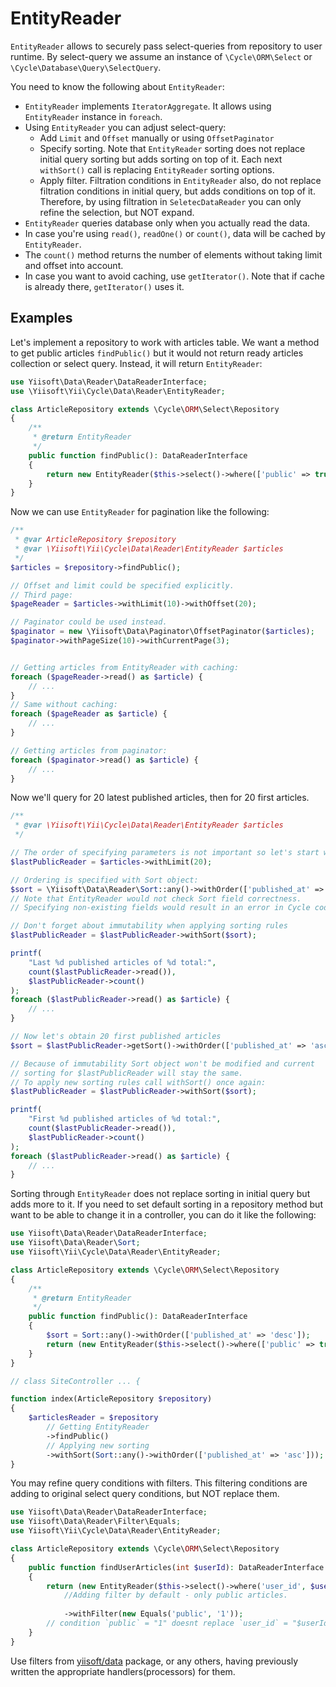 # EntityReader

`EntityReader` allows to securely pass select-queries from repository to user runtime.
By select-query we assume an instance of `\Cycle\ORM\Select` or `\Cycle\Database\Query\SelectQuery`.

You need to know the following about `EntityReader`:

* `EntityReader` implements `IteratorAggregate`.
 It allows using `EntityReader` instance in `foreach`.
* Using `EntityReader` you can adjust select-query:
  - Add `Limit` and `Offset` manually or using `OffsetPaginator`
  - Specify sorting. Note that `EntityReader` sorting does
    not replace initial query sorting but adds sorting on top of it.
    Each next `withSort()` call is replacing `EntityReader` sorting options.
  - Apply filter. Filtration conditions in `EntityReader` also, do not replace filtration conditions
    in initial query, but adds conditions on top of it. Therefore, by using filtration in `SeletecDataReader`
    you can only refine the selection, but NOT expand.
* `EntityReader` queries database only when you actually read the data.
* In case you're using `read()`, `readOne()` or `count()`, data will be cached by `EntityReader`.
* The `count()` method returns the number of elements without taking limit and offset into account.
* In case you want to avoid caching, use `getIterator()`. Note that if cache is already there, `getIterator()`
  uses it.

## Examples

Let's implement a repository to work with articles table. We want a method to get public articles `findPublic()` but
it would not return ready articles collection or select query. Instead, it will return `EntityReader`:

```php
use Yiisoft\Data\Reader\DataReaderInterface;
use \Yiisoft\Yii\Cycle\Data\Reader\EntityReader;

class ArticleRepository extends \Cycle\ORM\Select\Repository
{
    /**
     * @return EntityReader
     */
    public function findPublic(): DataReaderInterface
    {
        return new EntityReader($this->select()->where(['public' => true]));
    }
}
```

Now we can use `EntityReader` for pagination like the following:

```php
/**
 * @var ArticleRepository $repository
 * @var \Yiisoft\Yii\Cycle\Data\Reader\EntityReader $articles
 */
$articles = $repository->findPublic();

// Offset and limit could be specified explicitly.
// Third page:
$pageReader = $articles->withLimit(10)->withOffset(20);

// Paginator could be used instead.
$paginator = new \Yiisoft\Data\Paginator\OffsetPaginator($articles);
$paginator->withPageSize(10)->withCurrentPage(3);


// Getting articles from EntityReader with caching:
foreach ($pageReader->read() as $article) {
    // ...
}
// Same without caching:
foreach ($pageReader as $article) {
    // ...
}

// Getting articles from paginator:
foreach ($paginator->read() as $article) {
    // ...
}
```

Now we'll query for 20 latest published articles, then for 20 first articles.

```php
/**
 * @var \Yiisoft\Yii\Cycle\Data\Reader\EntityReader $articles
 */

// The order of specifying parameters is not important so let's start with limit
$lastPublicReader = $articles->withLimit(20);

// Ordering is specified with Sort object:
$sort = \Yiisoft\Data\Reader\Sort::any()->withOrder(['published_at' => 'desc']);
// Note that EntityReader would not check Sort field correctness.
// Specifying non-existing fields would result in an error in Cycle code

// Don't forget about immutability when applying sorting rules
$lastPublicReader = $lastPublicReader->withSort($sort);

printf(
    "Last %d published articles of %d total:",
    count($lastPublicReader->read()),
    $lastPublicReader->count()
);
foreach ($lastPublicReader->read() as $article) {
    // ...
}

// Now let's obtain 20 first published articles
$sort = $lastPublicReader->getSort()->withOrder(['published_at' => 'asc']);

// Because of immutability Sort object won't be modified and current 
// sorting for $lastPublicReader will stay the same.
// To apply new sorting rules call withSort() once again:
$lastPublicReader = $lastPublicReader->withSort($sort);

printf(
    "First %d published articles of %d total:",
    count($lastPublicReader->read()),
    $lastPublicReader->count()
);
foreach ($lastPublicReader->read() as $article) {
    // ...
}
```

Sorting through `EntityReader` does not replace sorting in initial query but adds more to it.
If you need to set default sorting in a repository method but want to be able to change it in a controller, you
can do it like the following:

```php
use Yiisoft\Data\Reader\DataReaderInterface;
use Yiisoft\Data\Reader\Sort;
use Yiisoft\Yii\Cycle\Data\Reader\EntityReader;

class ArticleRepository extends \Cycle\ORM\Select\Repository
{
    /**
     * @return EntityReader
     */
    public function findPublic(): DataReaderInterface
    {
        $sort = Sort::any()->withOrder(['published_at' => 'desc']);
        return (new EntityReader($this->select()->where(['public' => true])))->withSort($sort);
    }
}

// class SiteController ... {

function index(ArticleRepository $repository)
{
    $articlesReader = $repository
        // Getting EntityReader
        ->findPublic()
        // Applying new sorting
        ->withSort(Sort::any()->withOrder(['published_at' => 'asc']));
}
```
You may refine query conditions with filters. This filtering conditions are adding to original select query conditions, but NOT replace them.

```php
use Yiisoft\Data\Reader\DataReaderInterface;
use Yiisoft\Data\Reader\Filter\Equals;
use Yiisoft\Yii\Cycle\Data\Reader\EntityReader;

class ArticleRepository extends \Cycle\ORM\Select\Repository
{
    public function findUserArticles(int $userId): DataReaderInterface
    {
        return (new EntityReader($this->select()->where('user_id', $userId)))
            //Adding filter by default - only public articles.
            
            ->withFilter(new Equals('public', '1'));
        // condition `public` = "1" doesnt replace `user_id` = "$userId"
    }
}
```

Use filters from  [yiisoft/data](https://github.com/yiisoft/data) package, or any others, having previously written
the appropriate handlers(processors) for them. 

